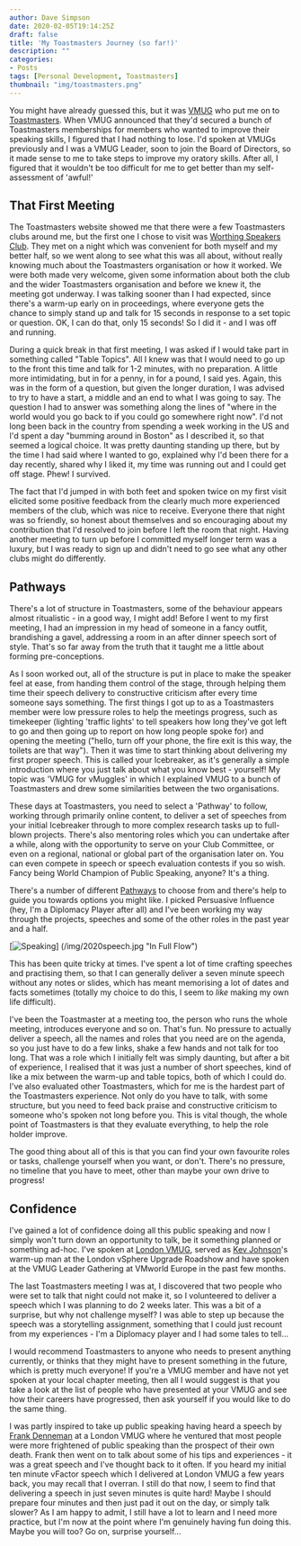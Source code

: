 ```yaml
---
author: Dave Simpson
date: 2020-02-05T19:14:25Z
draft: false
title: 'My Toastmasters Journey (so far!)'
description: ""
categories:
- Posts
tags: [Personal Development, Toastmasters]
thumbnail: "img/toastmasters.png"
---
```

You might have already guessed this, but it was [VMUG](https://www.vmug.com/home) who put me on to [Toastmasters](https://www.toastmasters.org/). When VMUG announced that they'd secured a bunch of Toastmasters memberships for members who wanted to improve their speaking skills, I figured that I had nothing to lose. I'd spoken at VMUGs previously and I was a VMUG Leader, soon to join the Board of Directors, so it made sense to me to take steps to improve my oratory skills. After all, I figured that it wouldn't be too difficult for me to get better than my self-assessment of 'awful!'

## That First Meeting ##
The Toastmasters website showed me that there were a few Toastmasters clubs around me, but the first one I chose to visit was [Worthing Speakers Club](https://worthingspeakers.club/). They met on a night which was convenient for both myself and my better half, so we went along to see what this was all about, without really knowing much about the Toastmasters organisation or how it worked. We were both made very welcome, given some information about both the club and the wider Toastmasters organisation and before we knew it, the meeting got underway. I was talking sooner than I had expected, since there's a warm-up early on in proceedings, where everyone gets the chance to simply stand up and talk for 15 seconds in response to a set topic or question. OK, I can do that, only 15 seconds! So I did it - and I was off and running.

During a quick break in that first meeting, I was asked if I would take part in something called "Table Topics". All I knew was that I would need to go up to the front this time and talk for 1-2 minutes, with no preparation. A little more intimidating, but in for a penny, in for a pound, I said yes. Again, this was in the form of a question, but given the longer duration, I was advised to try to have a start, a middle and an end to what I was going to say. The question I had to answer was something along the lines of "where in the world would you go back to if you could go somewhere right now". I'd not long been back in the country from spending a week working in the US and I'd spent a day "bumming around in Boston" as I described it, so that seemed a logical choice. It was pretty daunting standing up there, but by the time I had said where I wanted to go, explained why I'd been there for a day recently, shared why I liked it, my time was running out and I could get off stage. Phew! I survived. 

The fact that I'd jumped in with both feet and spoken twice on my first visit elicited some positive feedback from the clearly much more experienced members of the club, which was nice to receive. Everyone there that night was so friendly, so honest about themselves and so encouraging about my contribution that I'd resolved to join before I left the room that night. Having another meeting to turn up before I committed myself longer term was a luxury, but I was ready to sign up and didn't need to go see what any other clubs might do differently.

## Pathways ##
There's a lot of structure in Toastmasters, some of the behaviour appears almost ritualistic - in a good way, I might add! Before I went to my first meeting, I had an impression in my head of someone in a fancy outfit, brandishing a gavel, addressing a room in an after dinner speech sort of style. That's so far away from the truth that it taught me a little about forming pre-conceptions.

As I soon worked out, all of the structure is put in place to make the speaker feel at ease, from handing them control of the stage, through helping them time their speech delivery to constructive criticism after every time someone says something. The first things I got up to as a Toastmasters member were low pressure roles to help the meetings progress, such as timekeeper (lighting 'traffic lights' to tell speakers how long they've got left to go and then going up to report on how long people spoke for) and opening the meeting ("hello, turn off your phone, the fire exit is this way, the toilets are that way"). Then it was time to start thinking about delivering my first proper speech. This  is called your Icebreaker, as it's generally a simple introduction where you just talk about what you know best - yourself! My topic was 'VMUG for vMuggles' in which I explained VMUG to a bunch of Toastmasters and drew some similarities between the two organisations.

These days at Toastmasters, you need to select a 'Pathway' to follow, working through primarily online content, to deliver a set of speeches from your initial Icebreaker through to more complex research tasks up to full-blown projects. There's also mentoring roles which you can undertake after a while, along with the opportunity to serve on your Club Committee, or even on a regional, national or global part of the organisation later on. You can even compete in speech or speech evaluation contests if you so wish. Fancy being World Champion of Public Speaking, anyone? It's a thing. 

There's a number of different [Pathways](https://www.toastmasters.org/pathways-overview) to choose from and there's help to guide you towards options you might like. I picked Persuasive Influence (hey, I'm a Diplomacy Player after all) and I've been working my way through the projects, speeches and some of the other roles in the past year and a half.

[![Speaking](/img/2020speech.jpg)] (/img/2020speech.jpg "In Full Flow")

This has been quite tricky at times. I've spent a lot of time crafting speeches and practising them, so that I can generally deliver a seven minute speech without any notes or slides, which has meant memorising a lot of dates and facts sometimes (totally my choice to do this, I seem to *like* making my own life difficult).

I've been the Toastmaster at a meeting too, the person who runs the whole meeting, introduces everyone and so on. That's fun. No pressure to actually deliver a speech, all the names and roles that you need are on the agenda, so you just have to do a few links, shake a few hands and not talk for too long. That was a role which I initially felt was simply daunting, but after a bit of experience, I realised that it was just a number of short speeches, kind of like a mix between the warm-up and table topics, both of which I could do. I've also evaluated other Toastmasters, which for me is the hardest part of the Toastmasters experience. Not only do you have to talk, with some structure, but you need to feed back praise and constructive criticism to someone who's spoken not long before you. This is vital though, the whole point of Toastmasters is that they evaluate everything, to help the role holder improve.

The good thing about all of this is that you can find your own favourite roles or tasks, challenge yourself when you want, or don't. There's no pressure, no timeline that you have to meet, other than maybe your own drive to progress!

## Confidence ##
I've gained a lot of confidence doing all this public speaking and now I simply won't turn down an opportunity to talk, be it something planned or something ad-hoc. I've spoken at [London VMUG](https://community.vmug.com/communities/localcommunityhome?CommunityKey=0433de49-138a-4270-bc83-b64b8ea303a7), served as [Kev Johnson](https://twitter.com/kev_johnson)'s warm-up man at the London vSphere Upgrade Roadshow and have spoken at the VMUG Leader Gathering at VMworld Europe in the past few months.

The last Toastmasters meeting I was at, I discovered that two people who were set to talk that night could not make it, so I volunteered to deliver a speech which I was planning to do 2 weeks later. This was a bit of a surprise, but why not challenge myself? I was able to step up because the speech was a storytelling assignment, something that I could just recount from my experiences - I'm a Diplomacy player and I had some tales to tell... 

I would recommend Toastmasters to anyone who needs to present anything currently, or thinks that they might have to present something in the future, which is pretty much everyone! If you're a VMUG member and have not yet spoken at your local chapter meeting, then all I would suggest is that you take a look at the list of people who have presented at your VMUG and see how their careers have progressed, then ask yourself if you would like to do the same thing.

I was partly inspired to take up public speaking having heard a speech by [Frank Denneman](https://twitter.com/FrankDenneman/) at a London VMUG where he ventured that most people were more frightened of public speaking than the prospect of their own death. Frank then went on to talk about some of his tips and experiences - it was a great speech and I've thought back to it often. If you heard my initial ten minute vFactor speech which I delivered at London VMUG a few years back, you may recall that I overran. I still do that now, I seem to find that delivering a speech in just seven minutes is quite hard! Maybe I should prepare four minutes and then just pad it out on the day, or simply talk slower? As I am happy to admit, I still have a lot to learn and I need more practice, but I'm now at the point where I'm genuinely having fun doing this. Maybe you will too? Go on, surprise yourself...